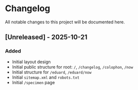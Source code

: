 # Changelog

All notable changes to this project will be documented here.

## [Unreleased] - 2025-10-21
### Added
- Initial layout design
- Initial public structure for root: `/`, `/changelog`, `/colophon`, `/now` 
- Initial structure for `/eduard`, `/eduard/now`
- Initial `sitemap.xml` and `robots.txt`
- Initial `/specimen` page
